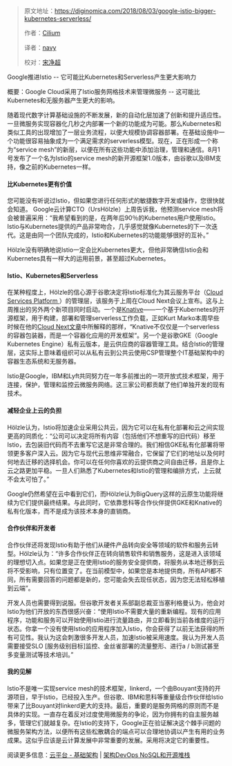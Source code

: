 > 原文地址：<https://diginomica.com/2018/08/03/google-istio-bigger-kubernetes-serverless/>
>
> 作者：[Cilium](https://cilium.io)
>
> 译者：[navy](https://github.com/meua)
>
> 校对：[宋净超](http://jimmysong.io)

Google推进Istio -- 它可能比Kubernetes和Serverless产生更大影响力

概要：Google Cloud采用了Istio服务网格技术来管理微服务 -- 这可能比Kubernetes和无服务器产生更大的影响。

随着现代数字计算基础设施的不断发展，新的自动化层加速了创新和提升适应性。一旦微服务实现容器化几秒之内部署一个新的功能成为可能。那么Kubernetes和类似工具的出现增加了一层业务流程，以便大规模协调容器部署。在基础设施中一个功能很容易抽象成为一个满足需求的serverless模型。现在，正在形成一个称为“service mesh”的新层，以便在所有这些功能中添加治理，管理和通信。8月1号发布了一个名为Istio的service mesh的新开源框架1.0版本，由谷歌以及IBM支持，像之前的Kubernetes一样。

#### 比Kubernetes更有价值

您可能没有听说过Istio，但如果您进行任何形式的敏捷数字开发或操作，您很快就会知道。 Google云计算CTO（UrsHölzle）上周告诉我，他预测service mesh将会被普遍采用：“我希望看到的是，在两年后90％的Kubernetes用户使用Istio。Istio与Kubernetes提供的产品非常吻合，几乎感觉就像Kubernetes的下一次迭代。这是由同一个团队完成的，Istio和Kubernetes的功能能够很好的互补。”

Hölzle没有明确地说Istio一定会比Kubernetes更大，但他非常确信Istio会和Kubernetes具有一样大的运用前景，甚至超过Kubernetes。

#### Istio、Kubernetes和Serverless

在某种程度上，Hölzle的信心源于谷歌决定将Istio标准化为其云服务平台（[Cloud Services Platform ](https://cloudplatform.googleblog.com/2018/07/cloud-services-platform-bringing-the-best-of-the-cloud-to-you.html)）的管理层，该服务于上周在Cloud Next会议上宣布。这与上周推出的另外两个新项目同时启动。一个是[Knative](https://www.infoq.com/news/2018/07/knative-kubernetes-serverless)——一个基于Kubernetes的开源框架，用于构建，部署和管理serverless工作负载，正如Kurt Marko本周早些时候在他的[Cloud Next文章](https://diginomica.com/2018/07/30/google-cloud-platform-removes-barriers-between-it-business/)中所解释的那样，“Knative不仅仅是一个serverless的容器包装器，而是一个容器化应用的开发框架“。另一个是谷歌GKE（Google Kubernetes Engine）私有云版本，是云供应商的容器管理工具。结合Istio的管理层，这实际上意味着组织可以从私有云到公共云使用CSP管理整个IT基础架构中的容器生态系统和无服务器。

Istio是Google，IBM和Lyft共同努力在一年多前推出的一项开放式技术框架，用于连接，保护，管理和监控云微服务网络。这三家公司都贡献了他们单独开发的现有技术。

#### 减轻企业上云的负担

Hölzle认为，Istio将加速企业采用公共云，因为它可以在私有化部署和云之间实现更高的同质化：“公司可以决定将所有内容（包括他们不想重写的旧代码）移至Istio，去包装旧代码而不去重写它这是非常合理的。我们相信GKE私有化部署将带领更多客户深入云。因为它与现代云思维非常融合，它保留了它们的地址以及何时何地去迁移的选择机会。你可以在任何你喜欢的云提供商之间自由迁移，且是你上云之路更加平稳。一旦人们熟悉了Kubernetes和Istio的管理和编排方式，上云就不会太可怕了。”

Google仍然希望在云中看到它们，而Hölzle认为BigQuery这样的云原生功能将继续为它们提供最终结果。与此同时，它依靠思科等合作伙伴提供GKE和Knative的私有化版本，而不是成为该技术本身的直销商。

#### 合作伙伴和开发者

合作伙伴还将发现Istio有助于他们从硬件产品转向安全等领域的软件和服务云转型。Hölzle认为：“许多合作伙伴正在转向销售软件和销售服务，这是进入该领域的理想切入点。如果您是正在使用Istio的服务安全提供商，将服务从本地迁移到云将不受影响，只有位置变了。在当前模型中，如果您是本地提供商，所有API都不同，所有需要回答的问题都是新的，您可能会失去现任状态，因为您无法轻松移植到云端”。

开发人员也需要得到说服。但谷歌开发者关系部副总裁亚当塞利格曼认为，他会对Istio为他们开放的东西很感兴奋：“使用Istio不需要大量的重新编程。现有的应用程序，功能和服务可以开始使用Istio进行流量路由，并立即看到当前各维度的运行状态。你拿一个没有使用Istio的应用程序加入Istio，你会获得了以前无法获得的所有可见性。我认为这会刺激很多开发人员，加速Istio被采用速度。我认为开发人员需要接受SLO [服务级别目标]监控、金丝雀部署的流量整形、进行a / b测试甚至多变量测试等技术培训。”

#### 我的见解

Istio不是唯一实现service mesh的技术框架，linkerd，一个由Bouyant支持的开源项目，早于Istio，已经投入生产。但谷歌、IBM和思科等重量级合作伙伴给Istio带来了比Bouyant对linkerd更大的支持。最后，重要的是服务网格的原则而不是具体的实现。一直存在着反对过度使用微服务的争论，因为你拥有的自主服务越多，管理它们就越复杂。在Istio的支持下，Google正在验证解决这个棘手问题的微服务架构方法，以便所有这些松散耦合的端点可以合理地协调以产生有用的业务成果。这似乎应该是云计算发展中非常重要的发展。采用将决定它的重要性。

阅读更多信息：[云平台 - 基础架构](https://diginomica.com/category/cloud-platforms/) | [架构DevOps NoSQL和开源堆栈](https://diginomica.com/category/devops-stack/)
